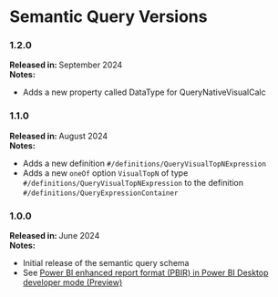 # Semantic Query Versions

### 1.2.0

<b>Released in: </b> September 2024 <br />
<b>Notes: </b> 
- Adds a new property called DataType for QueryNativeVisualCalc

### 1.1.0

<b>Released in: </b> August 2024 <br />
<b>Notes: </b> 
- Adds a new definition `#/definitions/QueryVisualTopNExpression`
- Adds a new `oneOf` option `VisualTopN` of type `#/definitions/QueryVisualTopNExpression` to the definition `#/definitions/QueryExpressionContainer`

### 1.0.0

<b>Released in: </b> June 2024 <br />
<b>Notes: </b> 
- Initial release of the semantic query schema
- See [Power BI enhanced report format (PBIR) in Power BI Desktop developer mode (Preview)](https://powerbi.microsoft.com/en-us/blog/power-bi-enhanced-report-format-pbir-in-power-bi-desktop-developer-mode-preview/)